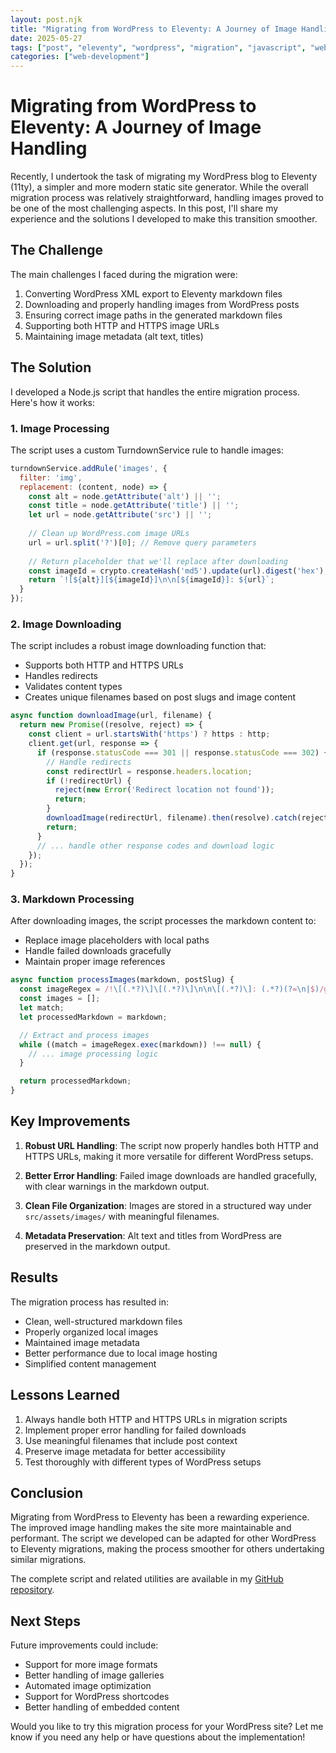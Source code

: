 ```yaml
---
layout: post.njk
title: "Migrating from WordPress to Eleventy: A Journey of Image Handling"
date: 2025-05-27
tags: ["post", "eleventy", "wordpress", "migration", "javascript", "web-development"]
categories: ["web-development"]
---
```


# Migrating from WordPress to Eleventy: A Journey of Image Handling

Recently, I undertook the task of migrating my WordPress blog to Eleventy (11ty), a simpler and more modern static site generator. While the overall migration process was relatively straightforward, handling images proved to be one of the most challenging aspects. In this post, I'll share my experience and the solutions I developed to make this transition smoother.

## The Challenge

The main challenges I faced during the migration were:

1. Converting WordPress XML export to Eleventy markdown files
2. Downloading and properly handling images from WordPress posts
3. Ensuring correct image paths in the generated markdown files
4. Supporting both HTTP and HTTPS image URLs
5. Maintaining image metadata (alt text, titles)

## The Solution

I developed a Node.js script that handles the entire migration process. Here's how it works:

### 1. Image Processing

The script uses a custom TurndownService rule to handle images:

```javascript
turndownService.addRule('images', {
  filter: 'img',
  replacement: (content, node) => {
    const alt = node.getAttribute('alt') || '';
    const title = node.getAttribute('title') || '';
    let url = node.getAttribute('src') || '';
    
    // Clean up WordPress.com image URLs
    url = url.split('?')[0]; // Remove query parameters
    
    // Return placeholder that we'll replace after downloading
    const imageId = crypto.createHash('md5').update(url).digest('hex');
    return `![${alt}][${imageId}]\n\n[${imageId}]: ${url}`;
  }
});
```

### 2. Image Downloading

The script includes a robust image downloading function that:
- Supports both HTTP and HTTPS URLs
- Handles redirects
- Validates content types
- Creates unique filenames based on post slugs and image content

```javascript
async function downloadImage(url, filename) {
  return new Promise((resolve, reject) => {
    const client = url.startsWith('https') ? https : http;
    client.get(url, response => {
      if (response.statusCode === 301 || response.statusCode === 302) {
        // Handle redirects
        const redirectUrl = response.headers.location;
        if (!redirectUrl) {
          reject(new Error('Redirect location not found'));
          return;
        }
        downloadImage(redirectUrl, filename).then(resolve).catch(reject);
        return;
      }
      // ... handle other response codes and download logic
    });
  });
}
```

### 3. Markdown Processing

After downloading images, the script processes the markdown content to:
- Replace image placeholders with local paths
- Handle failed downloads gracefully
- Maintain proper image references

```javascript
async function processImages(markdown, postSlug) {
  const imageRegex = /!\[(.*?)\]\[(.*?)\]\n\n\[(.*?)\]: (.*?)(?=\n|$)/g;
  const images = [];
  let match;
  let processedMarkdown = markdown;

  // Extract and process images
  while ((match = imageRegex.exec(markdown)) !== null) {
    // ... image processing logic
  }

  return processedMarkdown;
}
```

## Key Improvements

1. **Robust URL Handling**: The script now properly handles both HTTP and HTTPS URLs, making it more versatile for different WordPress setups.

2. **Better Error Handling**: Failed image downloads are handled gracefully, with clear warnings in the markdown output.

3. **Clean File Organization**: Images are stored in a structured way under `src/assets/images/` with meaningful filenames.

4. **Metadata Preservation**: Alt text and titles from WordPress are preserved in the markdown output.

## Results

The migration process has resulted in:
- Clean, well-structured markdown files
- Properly organized local images
- Maintained image metadata
- Better performance due to local image hosting
- Simplified content management

## Lessons Learned

1. Always handle both HTTP and HTTPS URLs in migration scripts
2. Implement proper error handling for failed downloads
3. Use meaningful filenames that include post context
4. Preserve image metadata for better accessibility
5. Test thoroughly with different types of WordPress setups

## Conclusion

Migrating from WordPress to Eleventy has been a rewarding experience. The improved image handling makes the site more maintainable and performant. The script we developed can be adapted for other WordPress to Eleventy migrations, making the process smoother for others undertaking similar migrations.

The complete script and related utilities are available in my [GitHub repository](https://github.com/kumar2net/my-eleventy-site).

## Next Steps

Future improvements could include:
- Support for more image formats
- Better handling of image galleries
- Automated image optimization
- Support for WordPress shortcodes
- Better handling of embedded content

Would you like to try this migration process for your WordPress site? Let me know if you need any help or have questions about the implementation! 